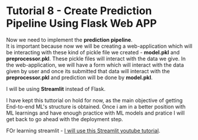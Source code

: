 # Tutorial 8 - Create Prediction Pipeline Using Flask Web APP

Now we need to implement the __prediction pipeline__.   
It is important because now we will be creating a web-application which will be interacting with these kind of pickle file we created - __model.pkl__ and __preprocessor.pkl__. These pickle files will interact with the data we give. In the web-application, we will have a form which will interact with the data given by user and once its submitted that data will interact with the __preprocessor.pkl__ and prediction will be done by __model.pkl__. 


I will be using __Streamlit__ instead of Flask.    

I have kept this tuttorial on hold for now, as the main objective of getting End-to-end ML's structure is obtained. 
Once i am in a better position with ML learnings and have enough practice with ML models and pratice I will get back to go ahead with the deployment step.

FOr learning streamlit - [I will use this Streamlit youtube tutorial](https://www.youtube.com/playlist?list=PLuU3eVwK0I9PT48ZBYAHdKPFazhXg76h5).





 






